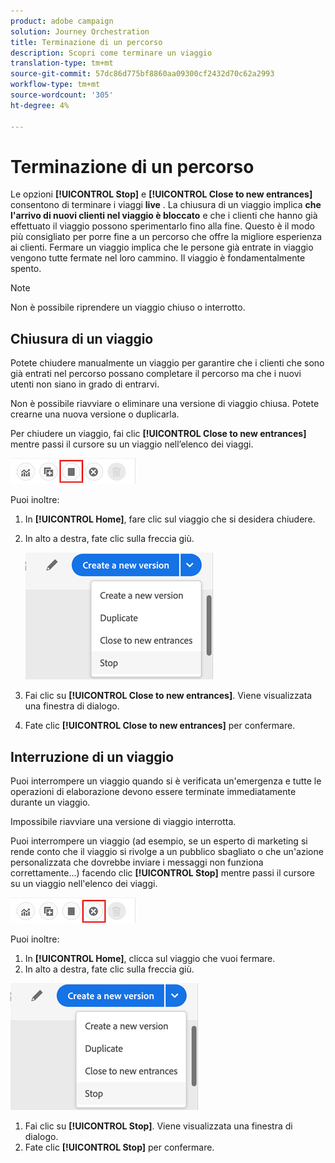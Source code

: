 ```yaml
---
product: adobe campaign
solution: Journey Orchestration
title: Terminazione di un percorso
description: Scopri come terminare un viaggio
translation-type: tm+mt
source-git-commit: 57dc86d775bf8860aa09300cf2432d70c62a2993
workflow-type: tm+mt
source-wordcount: '305'
ht-degree: 4%

---
```



# Terminazione di un percorso

Le opzioni **[!UICONTROL Stop]** e **[!UICONTROL Close to new entrances]** consentono di terminare i viaggi **live** . La chiusura di un viaggio implica **che l&#39;arrivo di nuovi clienti nel viaggio è bloccato** e che i clienti che hanno già effettuato il viaggio possono sperimentarlo fino alla fine. Questo è il modo più consigliato per porre fine a un percorso che offre la migliore esperienza ai clienti. Fermare un viaggio implica che le persone già entrate in viaggio vengono tutte fermate nel loro cammino. Il viaggio è fondamentalmente spento.

>[!NOTE]
>
>Non è possibile riprendere un viaggio chiuso o interrotto.

## Chiusura di un viaggio

Potete chiudere manualmente un viaggio per garantire che i clienti che sono già entrati nel percorso possano completare il percorso ma che i nuovi utenti non siano in grado di entrarvi.

Non è possibile riavviare o eliminare una versione di viaggio chiusa. Potete crearne una nuova versione o duplicarla.

Per chiudere un viaggio, fai clic **[!UICONTROL Close to new entrances]** mentre passi il cursore su un viaggio nell’elenco dei viaggi.

![](../assets/do-not-localize/journey-finish-quick-action.png)

Puoi inoltre:

1. In **[!UICONTROL Home]**, fare clic sul viaggio che si desidera chiudere.
1. In alto a destra, fate clic sulla freccia giù.

   ![](../assets/finish_drop_down_list.png)

1. Fai clic su **[!UICONTROL Close to new entrances]**. Viene visualizzata una finestra di dialogo.
1. Fate clic **[!UICONTROL Close to new entrances]** per confermare.

## Interruzione di un viaggio

Puoi interrompere un viaggio quando si è verificata un&#39;emergenza e tutte le operazioni di elaborazione devono essere terminate immediatamente durante un viaggio.

Impossibile riavviare una versione di viaggio interrotta.

Puoi interrompere un viaggio (ad esempio, se un esperto di marketing si rende conto che il viaggio si rivolge a un pubblico sbagliato o che un&#39;azione personalizzata che dovrebbe inviare i messaggi non funziona correttamente...) facendo clic **[!UICONTROL Stop]** mentre passi il cursore su un viaggio nell&#39;elenco dei viaggi.

![](../assets/do-not-localize/journey-stop-quick-action.png)

Puoi inoltre:

1. In **[!UICONTROL Home]**, clicca sul viaggio che vuoi fermare.
1. In alto a destra, fate clic sulla freccia giù.

![](../assets/finish_drop_down_list.png)

1. Fai clic su **[!UICONTROL Stop]**. Viene visualizzata una finestra di dialogo.
1. Fate clic **[!UICONTROL Stop]** per confermare.
